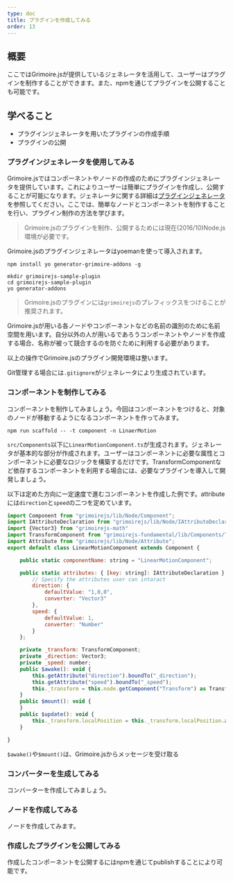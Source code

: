 ```yaml
---
type: doc
title: プラグインを作成してみる
order: 13
---
```


## 概要

ここではGrimoire.jsが提供しているジェネレータを活用して、ユーザーはプラグインを制作することができます。また、npmを通じてプラグインを公開することも可能です。

## 学べること

* プラグインジェネレータを用いたプラグインの作成手順
* プラグインの公開

### プラグインジェネレータを使用してみる

Grimoire.jsではコンポーネントやノードの作成のためにプラグインジェネレータを提供しています。これによりユーザーは簡単にプラグインを作成し、公開することが可能になります。ジェネレータに関する詳細は[プラグインジェネレータ](../guide/addons-generator.html)を参照してください。ここでは、簡単なノードとコンポーネントを制作することを行い、プラグイン制作の方法を学びます。

> Grimoire.jsのプラグインを制作、公開するためには現在(2016/10)Node.js環境が必要です。

Grimoire.jsのプラグインジェネレータはyoemanを使って導入されます。

```
npm install yo generator-grimoire-addons -g
```

```
mkdir grimoirejs-sample-plugin
cd grimoirejs-sample-plugin
yo generator-addons
```

> Grimoire.jsのプラグインには`grimoirejs`のプレフィックスをつけることが推奨されます。

Grimoire.jsが用いる各ノードやコンポーネントなどの名前の識別のために名前空間を用います。自分以外の人が用いるであろうコンポーネントやノードを作成する場合、名称が被って競合するのを防ぐために利用する必要があります。

以上の操作でGrimoire.jsのプラグイン開発環境は整います。

Git管理する場合には`.gitignore`がジェネレータにより生成されています。


### コンポーネントを制作してみる

コンポーネントを制作してみましょう。今回はコンポーネントをつけると、対象のノードが移動するようになるコンポーネントを作ってみます。

```
npm run scaffold -- -t component -n LinaerMotion
```

`src/Components`以下に`LinearMotionComponent.ts`が生成されます。ジェネレータが基本的な部分が作成されます。ユーザーはコンポーネントに必要な属性とコンポーネントに必要なロジックを構築するだけです。TransformComponentなど依存するコンポーネントを利用する場合には、必要なプラグインを導入して開発しましょう。

以下は定めた方向に一定速度で進むコンポーネントを作成した例です。attributeには`direction`と`speed`の二つを定めています。


```javascript
import Component from "grimoirejs/lib/Node/Component";
import IAttributeDeclaration from "grimoirejs/lib/Node/IAttributeDeclaration";
import {Vector3} from "grimoirejs-math"
import TransformComponent from "grimoirejs-fundamental/lib/Components/TransformComponent";
import Attribute from "grimoirejs/lib/Node/Attribute";
export default class LinearMotionComponent extends Component {

    public static componentName: string = "LinearMotionComponent";

    public static attributes: { [key: string]: IAttributeDeclaration } = {
        // Specify the attributes user can intaract
        direction: {
            defaultValue: "1,0,0",
            converter: "Vector3"
        },
        speed: {
            defaultValue: 1,
            converter: "Number"
        }
    };

    private _transform: TransformComponent;
    private _direction: Vector3;
    private _speed: number;
    public $awake(): void {
        this.getAttribute("direction").boundTo("_direction");
        this.getAttribute("speed").boundTo("_speed");
        this._transform = this.node.getComponent("Transform") as TransformComponent;
    }
    public $mount(): void {
    }
    public $update(): void {
        this._transform.localPosition = this._transform.localPosition.addWith(this._direction.normalized.multiplyWith(this._speed * 0.05));
    }

}
```

`$awake()`や`$mount()`は、Grimoire.jsからメッセージを受け取る

### コンバーターを生成してみる

コンバーターを作成してみましょう。


### ノードを作成してみる

ノードを作成してみます。

### 作成したプラグインを公開してみる

作成したコンポーネントを公開するにはnpmを通じてpublishすることにより可能です。


